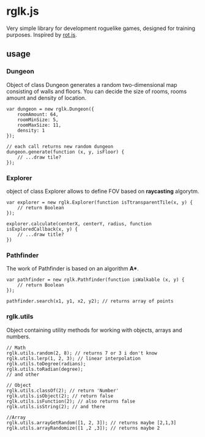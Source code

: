 # rglk.js
Very simple library for development roguelike games, designed for training purposes. Inspired by [rot.js](http://ondras.github.io/rot.js/hp/).

## usage
### Dungeon
Object of class Dungeon generates a random two-dimensional map consisting of walls and floors. You can decide the size of rooms, rooms amount and density of location.
```
var dungeon = new rglk.Dungeon({
	roomAmount: 64, 
	roomMinSize: 5, 
	roomMaxSize: 11, 
	density: 1
});

// each call returns new random dungeon
dungeon.generate(function (x, y, isFloor) {
	// ...draw tile?
});
```

### Explorer
object of class Explorer allows to define FOV based on **raycasting** algorytm.
```
var explorer = new rglk.Explorer(function isTtransparentTile(x, y) {
	// return Boolean
});

explorer.calculate(centerX, centerY, radius, function isExploredCallback(x, y) {
	// ...draw title?
})
```

### Pathfinder
The work of Pathfinder is based on an algorithm __A*__.
```
var pathfinder = new rglk.Pathfinder(function isWalkable (x, y) {
	// return Boolean
});

pathfinder.search(x1, y1, x2, y2); // returns array of points
```

### rglk.utils
Object containing utility methods for working with objects, arrays and numbers.
```
// Math
rglk.utils.random(2, 8); // returns 7 or 3 i don't know
rglk.utils.lerp(1, 2, 3); // linear interpolation
rglk.utils.toDegree(radians);
rglk.utils.toRadian(degree);
// and other

// Object
rglk.utils.classOf(2); // return 'Number'
rglk.utils.isObject(2); // return false
rglk.utils.isFunction(2); // also returns false
rglk.utils.isString(2); // and there

//Array
rglk.utils.arrayGetRandom([1, 2, 3]); // returns maybe [2,1,3]
rglk.utils.arrayRandomize([1 ,2 ,3]); // returns maybe 2
```

